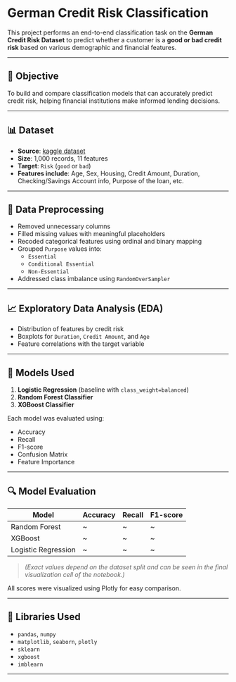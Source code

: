 # German Credit Risk Classification

This project performs an end-to-end classification task on the **German Credit Risk Dataset** to predict whether a customer is a **good or bad credit risk** based on various demographic and financial features.

---

## 📌 Objective

To build and compare classification models that can accurately predict credit risk, helping financial institutions make informed lending decisions.

---

## 📊 Dataset

- **Source**: [kaggle dataset](https://www.kaggle.com/datasets/kabure/german-credit-data-with-risk)
- **Size**: 1,000 records, 11 features
- **Target**: `Risk` (`good` or `bad`)
- **Features include**: Age, Sex, Housing, Credit Amount, Duration, Checking/Savings Account info, Purpose of the loan, etc.

---

## 🧹 Data Preprocessing

- Removed unnecessary columns
- Filled missing values with meaningful placeholders
- Recoded categorical features using ordinal and binary mapping
- Grouped `Purpose` values into:
  - `Essential`
  - `Conditional Essential`
  - `Non-Essential`
- Addressed class imbalance using `RandomOverSampler`

---

## 📈 Exploratory Data Analysis (EDA)

- Distribution of features by credit risk
- Boxplots for `Duration`, `Credit Amount`, and `Age`
- Feature correlations with the target variable

---

## 🤖 Models Used

1. **Logistic Regression** (baseline with `class_weight=balanced`)
2. **Random Forest Classifier**
3. **XGBoost Classifier**

Each model was evaluated using:
- Accuracy
- Recall
- F1-score
- Confusion Matrix
- Feature Importance

---

## 🔍 Model Evaluation

| Model                | Accuracy | Recall | F1-score |
|---------------------|----------|--------|----------|
| Random Forest        | ~        | ~      | ~        |
| XGBoost              | ~        | ~      | ~        |
| Logistic Regression  | ~        | ~      | ~        |

> _(Exact values depend on the dataset split and can be seen in the final visualization cell of the notebook.)_

All scores were visualized using Plotly for easy comparison.

---

## 🧰 Libraries Used

- `pandas`, `numpy`
- `matplotlib`, `seaborn`, `plotly`
- `sklearn`
- `xgboost`
- `imblearn`

---
